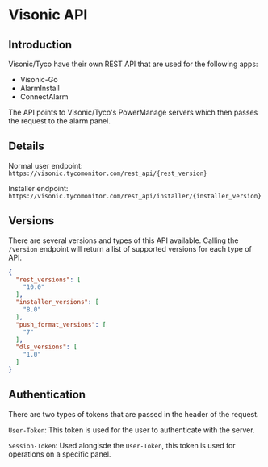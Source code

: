# Visonic API

## Introduction
Visonic/Tyco have their own REST API that are used for the following apps:

- Visonic-Go
- AlarmInstall
- ConnectAlarm

The API points to Visonic/Tyco's PowerManage servers which then passes the request to the alarm panel.

## Details
Normal user endpoint: `https://visonic.tycomonitor.com/rest_api/{rest_version}`

Installer endpoint: `https://visonic.tycomonitor.com/rest_api/installer/{installer_version}`


## Versions
There are several versions and types of this API available. Calling the `/version` endpoint will return a list of supported versions for each type of API.

```json
{
  "rest_versions": [
    "10.0"
  ],
  "installer_versions": [
    "8.0"
  ],
  "push_format_versions": [
    "7"
  ],
  "dls_versions": [
    "1.0"
  ]
}
```


## Authentication
There are two types of tokens that are passed in the header of the request.

`User-Token`: This token is used for the user to authenticate with the server.

`Session-Token`: Used alongisde the `User-Token`, this token is used for operations on a specific panel.
